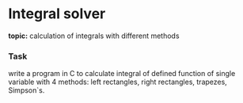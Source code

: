 # Integral solver
**topic:** calculation of integrals with different methods

### Task
write a program in C to calculate integral of defined function of single variable with 4 methods: left rectangles, right rectangles, trapezes, Simpson`s.